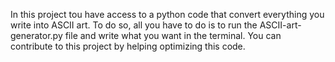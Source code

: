 In this project tou have access to a python code that convert everything you write into ASCII art. 
To do so, all you have to do is to run the ASCII-art-generator.py file and write what you want in the terminal.
You can contribute to this project by helping optimizing this code.
